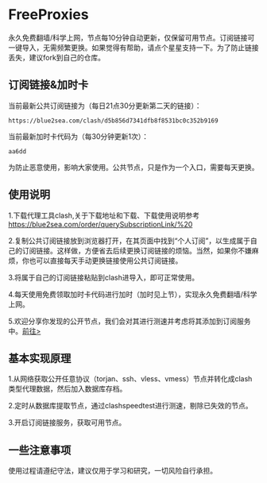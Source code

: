 # FreeProxies
永久免费翻墙/科学上网，节点每10分钟自动更新，仅保留可用节点。订阅链接可一键导入，无需频繁更换。如果觉得有帮助，请点个星星支持一下。为了防止链接丢失，建议fork到自己的仓库。

## 订阅链接&加时卡
当前最新公共订阅链接为（每日21点30分更新第二天的链接）：
```
https://blue2sea.com/clash/d5b856d7341dfb8f8531bc0c352b9169
```
当前最新加时卡代码为（每30分钟更新1次）：
```
aa6dd
```

为防止恶意使用，影响大家使用。公共节点，只是作为一个入口，需要每天更换。
## 使用说明
1.下载代理工具clash,关于下载地址和下载、下载使用说明参考
https://blue2sea.com/order/querySubscriptionLink/%20


2.复制公共订阅链接放到浏览器打开，在其页面中找到“个人订阅”，以生成属于自己的订阅链接。这样做，方便省去后续更换订阅链接的烦恼。当然，如果你不嫌麻烦，你也可以直接每天手动更换链接使用公共订阅链接。

3.将属于自己的订阅链接粘贴到clash进导入，即可正常使用。

4.每天使用免费领取加时卡代码进行加时（加时见上节），实现永久免费翻墙/科学上网。

5.欢迎分享你发现的公开节点，我们会对其进行测速并考虑将其添加到订阅服务中。[前往>](https://github.com/bq2015/FreeProxies/issues/1)

## 基本实现原理
1.从网络获取公开任意协议（torjan、ssh、vless、vmess）节点并转化成clash类型代理数据，然后加入数据库存档。

2.定时从数据库提取节点，通过clashspeedtest进行测速，剔除已失效的节点。

3.开启订阅链接服务，获取可用节点。

## 一些注意事项
使用过程请遵纪守法，建议仅用于学习和研究，一切风险自行承担。
